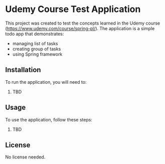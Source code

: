 # Udemy Course Test Application

This project was created to test the concepts learned in the Udemy course (https://www.udemy.com/course/spring-pl/). 
The application is a simple todo app that demonstrates:
- managing list of tasks
- creating group of tasks
- using Spring framework

## Installation

To run the application, you will need to:

1. TBD

## Usage

To use the application, follow these steps:

1. TBD


## License

No license needed.
